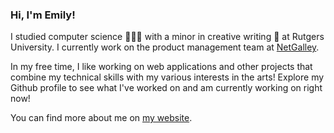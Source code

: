 ### Hi, I'm Emily!

I studied computer science 👩🏻‍💻 with a minor in creative writing 📝 at Rutgers University. I currently work on the product management team at [NetGalley](https://www.netgalley.com/).

In my free time, I like working on web applications and other projects that combine my technical skills with my various interests in the arts! Explore my Github profile to see what I've worked on and am currently working on right now!
    
You can find more about me on [my website](https://emilywritescode.com).
